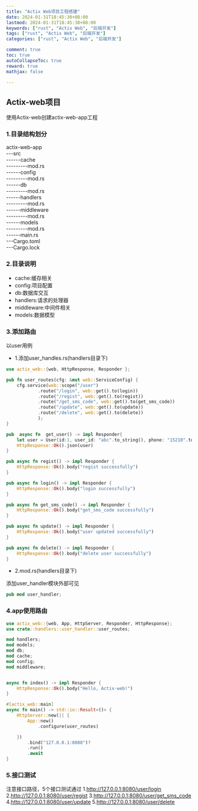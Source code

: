 ```yaml
---
title: "Actix Web项目工程搭建"
date: 2024-01-31T18:45:30+08:00
lastmod: 2024-01-31T18:45:30+08:00
keywords: ["rust", "Actix Web", "后端开发"]
tags: ["rust", "Actix Web", "后端开发"]
categories: ["rust", "Actix Web", "后端开发"]

comment: true
toc: true
autoCollapseToc: true
reward: true
mathjax: false

---
```


<!--more-->

## Actix-web项目

使用Actix-web创建actix-web-app工程
### 1.目录结构划分

actix-web-app \
---src \
------cache \
---------mod.rs \
------config \
---------mod.rs \
------db \
---------mod.rs \
------handlers \
---------mod.rs \
------middleware \
---------mod.rs \
------models \
---------mod.rs \
------main.rs \
---Cargo.toml \
---Cargo.lock 

### 2.目录说明
* cache:缓存相关
* config:项目配置
* db:数据库交互
* handlers:请求的处理器
* middleware:中间件相关
* models:数据模型

### 3.添加路由

以user用例

* 1.添加user_handles.rs(handlers目录下)

```rust
use actix_web::{web, HttpResponse, Responder };

pub fn user_routes(cfg: &mut web::ServiceConfig) {
    cfg.service(web::scope("/user")
            .route("/login", web::get().to(login))
            .route("/regist", web::get().to(regist))
            .route("/get_sms_code", web::get().to(get_sms_code))
            .route("/update", web::get().to(update))
            .route("/delete", web::get().to(delete))
            );
}

pub  async fn  get_user() -> impl Responder{
    let user = User{id:1, user_id: "abc".to_string(), phone: "15210".to_string(), age: 10, name:"ksnowlv".to_string(), token:"aaaa".to_string(), sms_code:"123456".to_string()};
    HttpResponse::Ok().json(user)
}

pub async fn regist() -> impl Responder {
    HttpResponse::Ok().body("regist successfully")
}

pub async fn login() -> impl Responder {
    HttpResponse::Ok().body("login successfully")
}

pub async fn get_sms_code() -> impl Responder {
    HttpResponse::Ok().body("get_sms_code successfully")
}

pub async fn update() -> impl Responder {
    HttpResponse::Ok().body("user updated successfully")
}

pub async fn delete() -> impl Responder {
    HttpResponse::Ok().body("delete user successfully")
}
```

* 2.mod.rs(handlers目录下)

添加user_handler模块外部可见

```rust
pub mod user_handler;
```

### 4.app使用路由

```rust
use actix_web::{web, App, HttpServer, Responder, HttpResponse};
use crate::handlers::user_handler::user_routes;

mod handlers;
mod models;
mod db;
mod cache;
mod config;
mod middleware;


async fn index() -> impl Responder {
    HttpResponse::Ok().body("Hello, Actix-web!")
}

#[actix_web::main]
async fn main() -> std::io::Result<()> {
    HttpServer::new(|| {
        App::new()
            .configure(user_routes)

    })
        .bind("127.0.0.1:8080")?
        .run()
        .await
}
```


### 5.接口测试
注意接口路径，5个接口测试通过
1.http://127.0.0.1:8080/user/login
2.http://127.0.0.1:8080/user/regist
3.http://127.0.0.1:8080/user/get_sms_code
4.http://127.0.0.1:8080/user/update
5.http://127.0.0.1:8080/user/delete


